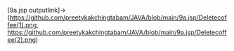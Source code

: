 [9a.jsp outputlink]->(https://github.com/preetykakchingtabam/JAVA/blob/main/9a.jsp/Deletecoffee(1).png,
https://github.com/preetykakchingtabam/JAVA/blob/main/9a.jsp/Deletecoffee(2).png)

